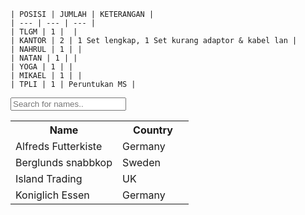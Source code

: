 
```
| POSISI | JUMLAH | KETERANGAN |
| --- | --- | --- |
| TLGM | 1 |  |
| KANTOR | 2 | 1 Set lengkap, 1 Set kurang adaptor & kabel lan |
| NAHRUL | 1 | |
| NATAN | 1 | |
| YOGA | 1 | |
| MIKAEL | 1 | |
| TPLI | 1 | Peruntukan MS |
```

<link rel="stylesheet" href="/aset/styles.css">

<script src="/js/myScript.js"></script>

<input type="text" id="myInput" onkeyup="myFunction()" placeholder="Search for names..">

<table id="myTable">
  <tr class="header">
    <th style="width:60%;">Name</th>
    <th style="width:40%;">Country</th>
  </tr>
  <tr>
    <td>Alfreds Futterkiste</td>
    <td>Germany</td>
  </tr>
  <tr>
    <td>Berglunds snabbkop</td>
    <td>Sweden</td>
  </tr>
  <tr>
    <td>Island Trading</td>
    <td>UK</td>
  </tr>
  <tr>
    <td>Koniglich Essen</td>
    <td>Germany</td>
  </tr>
</table>

